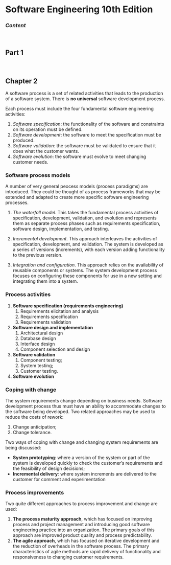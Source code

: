 
# **Software Engineering 10th Edition**

### *Content*

<br>

## **Part 1**

<br>

## Chapter 2

A software process is a set of related activities that leads to the production of a software system. There is **no universal** software development process.

Each process must include the four fundamental software engineering activities:
1. *Software specification*: the functionality of the software and constraints on its operation must be defined.
2.  *Software development*: the software to meet the specification must be produced.
3.  *Software validation*: the software must be validated to ensure that it does what the customer wants.
4.  *Software evolution*: the software must evolve to meet changing customer needs.

### **Software process models**

A number of very general peocess models (process paradigms) are introduced. They could be thought of as process frameworks that may be extended and adapted to create more specific software engineering processes.

1.  *The waterfall model*. This takes the fundamental process activities of specification, development, validation, and evolution and represents them as separate process phases such as requirements specification, software design, implementation, and testing.

2. *Incremental development*. This approach interleaves the activities of specification, development, and validation. The system is developed as a series of versions (increments), with each version adding functionality to the previous version.

3. *Integration and configuration*. This approach relies on the availability of reusable components or systems. The system development process focuses on configuring these components for use in a new setting and integrating them into a system.

### **Process activities**

1. **Software specification (requirements engineering)**
   1. Requirements elicitation and analysis
   2. Requirements specification
   3. Requirements validation
2. **Software design and implementation**
   1. Architectural design
   2. Database design
   3. Interface design
   4. Component selection and design
3. **Software validation**
   1. Component testing;
   2. System testing;
   3. Customer testing.
4. **Software evolution**

### **Coping	with	change**
The system requirements change depending on business needs. Software development process thus must have an ability to accommodate changes to the software being developed.
Two related approaches may be used to reduce the costs of rework:
1. Change anticipation;
2. Change tolerance.

Two ways of coping with change and changing system requirements are being discussed:

- **Systen prototyping**: where a version of the system or part of the system is developed quickly to check the customer’s requirements and the feasibility of design decisions;
- **Incremental delivery**:  where system increments are delivered to the customer for comment and experimentation

### **Process improvements**
Two quite different approaches to process improvement and change are used:
1. **The process maturity approach**, which has focused on improving process and project management and introducing good software engineering practice into an organization. The primary goals of this approach are improved product quality and process predictability.
2.  **The agile approach**, which has focused on iterative development and the reduction of overheads in the software process. The primary characteristics of agile methods are rapid delivery of functionality and responsiveness to changing customer requirements.
